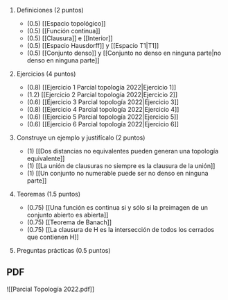 
1. Definiciones (2 puntos)

	- (0.5) [[Espacio topológico]]
	- (0.5) [[Función continua]]
	- (0.5) [[Clausura]] e [[Interior]]
	- (0.5) [[Espacio Hausdorff]] y [[Espacio T1|T1]]
	- (0.5) [[Conjunto denso]] y [[Conjunto no denso en ninguna parte|no denso en ninguna parte]]

1. Ejercicios (4 puntos)

	- (0.8) [[Ejercicio 1 Parcial topología 2022|Ejercicio 1]]
	- (1.2) [[Ejercicio 2 Parcial topología 2022|Ejercicio 2]]
	- (0.6) [[Ejercicio 3 Parcial topología 2022|Ejercicio 3]] 
	- (0.8) [[Ejercicio 4 Parcial topología 2022|Ejercicio 4]] 
	- (0.6) [[Ejercicio 5 Parcial topología 2022|Ejercicio 5]]
	- (0.6) [[Ejercicio 6 Parcial topología 2022|Ejercicio 6]] 

3. Construye un ejemplo y justifícalo (2 puntos)

	- (1) [[Dos distancias no equivalentes pueden generan una topología equivalente]]
	- (1) [[La unión de clausuras no siempre es la clausura de la unión]]
	- (1) [[Un conjunto no numerable puede ser no denso en ninguna parte]]

4. Teoremas (1.5 puntos)

	- (0.75) [[Una función es continua si y sólo si la preimagen de un conjunto abierto es abierta]]
	- (0.75) [[Teorema de Banach]]
	- (0.75) [[La clausura de H es la intersección de todos los cerrados que contienen H]]

5. Preguntas prácticas (0.5 puntos)

## PDF

![[Parcial Topología 2022.pdf]]